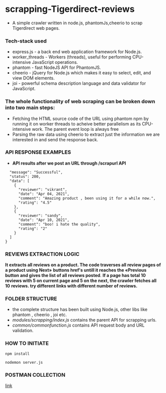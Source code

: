 # scrapping-Tigerdirect-reviews
* A simple crawler written in node.js, phantomJs,cheerio to scrap Tigerdirect web pages.
### Tech-stack used
* express.js - a back end web application framework for Node.js.
* worker_threads - Workers (threads), useful for performing CPU-intensive JavaScript operations.
* phantom - fast NodeJS API for PhantomJS.
* cheerio -  jQuery for Node.js which makes it easy to select, edit, and view DOM elements.
* joi - powerful schema description language and data validator for JavaScript.



### The whole functionality of web scraping can be broken down into two main steps:

* Fetching the HTML source code of the URL using phantom npm by running it on worker threads to acheive better parallelism as its CPU-intensive work. The parent event loop is always free
* Parsing the raw data using cheerio to extract just the information we are interested in and send the response back.


### API RESPONSE EXAMPLES
   * **API results after we post an URL through /scrapurl API**
```{
  "message": "Successful",
  "status": 200,
  "data": [
    {
      "reviewer": "vikrant",
      "date": "Apr 04, 2021",
      "comment": "Amazing product , been using it for a while now.",
      "rating": "4.5"
    },
    {
      "reviewer": "sandy",
      "date": "Apr 10, 2021",
      "comment": "boo! i hate the quality",
      "rating": "2"
    }
  ]
}
```
### REVIEWS EXTRACTION LOGIC
**It extracts all reviews on a product. The code traverses all review pages of a product using  Next»**
**buttons href's untill it reaches the «Previous button and gives the list of all reviews posted**.
**If a page has total 10 reviews with 5 on current page and 5 on the next, the crawler fetches all 10**
**reviews. try different links with different number of reviews.**



 ### FOLDER STRUCTURE 
 * the complete structure has been built using Node.js, other libs like phantom , cheerio , joi etc.
 * *modules/scrapping/index.js* contains the parent API for scrapping urls.
 * *common/commonfunction.js* contains API request body and URL validation.

### HOW TO INITIATE 
```
npm install
```
```
nodemon server.js
```

### POSTMAN COLLECTION
[link](https://www.getpostman.com/collections/8357fd3783402886e55c)



